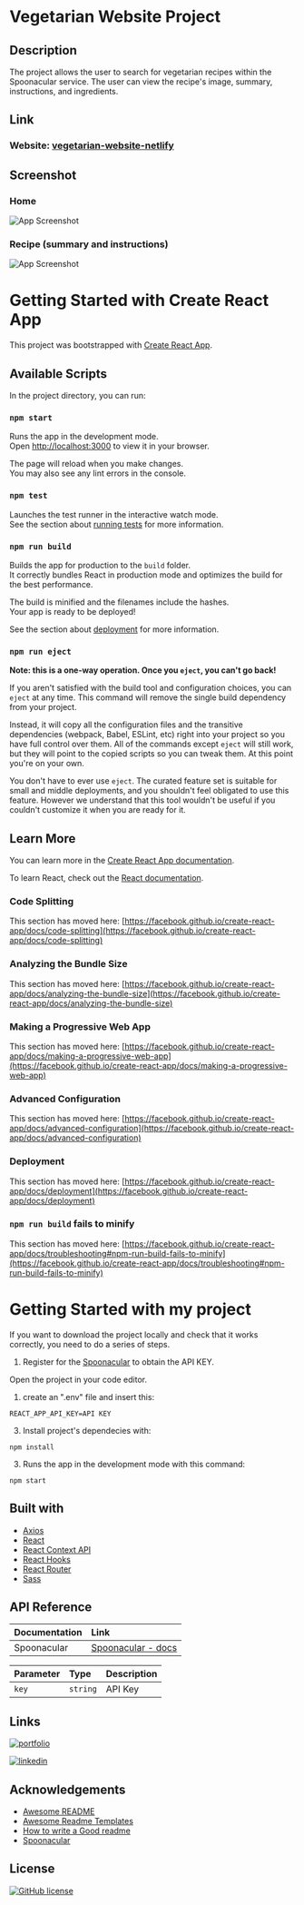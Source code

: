 # Vegetarian Website Project

## Description

The project allows the user to search for vegetarian recipes within the Spoonacular service.
The user can view the recipe's image, summary, instructions, and ingredients.


## Link
### Website: [vegetarian-website-netlify](https://vegetarian-recipe-website.netlify.app/)


## Screenshot
### Home
![App Screenshot](/src/assets/img/vegetarian-recipe-website-screenshot.jpg)

### Recipe (summary and instructions)
![App Screenshot](/src/assets/img/vegetarian-recipe-website-summary-instructions-section.jpg)


# Getting Started with Create React App

This project was bootstrapped with [Create React App](https://github.com/facebook/create-react-app).

## Available Scripts

In the project directory, you can run:

### `npm start`

Runs the app in the development mode.\
Open [http://localhost:3000](http://localhost:3000) to view it in your browser.

The page will reload when you make changes.\
You may also see any lint errors in the console.

### `npm test`

Launches the test runner in the interactive watch mode.\
See the section about [running tests](https://facebook.github.io/create-react-app/docs/running-tests) for more information.

### `npm run build`

Builds the app for production to the `build` folder.\
It correctly bundles React in production mode and optimizes the build for the best performance.

The build is minified and the filenames include the hashes.\
Your app is ready to be deployed!

See the section about [deployment](https://facebook.github.io/create-react-app/docs/deployment) for more information.

### `npm run eject`

**Note: this is a one-way operation. Once you `eject`, you can't go back!**

If you aren't satisfied with the build tool and configuration choices, you can `eject` at any time. This command will remove the single build dependency from your project.

Instead, it will copy all the configuration files and the transitive dependencies (webpack, Babel, ESLint, etc) right into your project so you have full control over them. All of the commands except `eject` will still work, but they will point to the copied scripts so you can tweak them. At this point you're on your own.

You don't have to ever use `eject`. The curated feature set is suitable for small and middle deployments, and you shouldn't feel obligated to use this feature. However we understand that this tool wouldn't be useful if you couldn't customize it when you are ready for it.

## Learn More

You can learn more in the [Create React App documentation](https://facebook.github.io/create-react-app/docs/getting-started).

To learn React, check out the [React documentation](https://reactjs.org/).

### Code Splitting

This section has moved here: [https://facebook.github.io/create-react-app/docs/code-splitting](https://facebook.github.io/create-react-app/docs/code-splitting)

### Analyzing the Bundle Size

This section has moved here: [https://facebook.github.io/create-react-app/docs/analyzing-the-bundle-size](https://facebook.github.io/create-react-app/docs/analyzing-the-bundle-size)

### Making a Progressive Web App

This section has moved here: [https://facebook.github.io/create-react-app/docs/making-a-progressive-web-app](https://facebook.github.io/create-react-app/docs/making-a-progressive-web-app)

### Advanced Configuration

This section has moved here: [https://facebook.github.io/create-react-app/docs/advanced-configuration](https://facebook.github.io/create-react-app/docs/advanced-configuration)

### Deployment

This section has moved here: [https://facebook.github.io/create-react-app/docs/deployment](https://facebook.github.io/create-react-app/docs/deployment)

### `npm run build` fails to minify

This section has moved here: [https://facebook.github.io/create-react-app/docs/troubleshooting#npm-run-build-fails-to-minify](https://facebook.github.io/create-react-app/docs/troubleshooting#npm-run-build-fails-to-minify)

# Getting Started with my project

If you want to download the project locally and check that it works correctly, you need to do a series of steps.

1. Register for the [Spoonacular](https://spoonacular.com/food-api/docs) to obtain the API KEY.

Open the project in your code editor.

1. create an ".env" file and insert this: 
 ```
REACT_APP_API_KEY=API KEY
```

3. Install project's dependecies with:
```
npm install
```
3. Runs the app in the development mode with this command:
```
npm start
```


## Built with
- [Axios](https://github.com/axios/axios)
- [React](https://it.reactjs.org/)
- [React Context API](https://reactjs.org/docs/context.html#api)
- [React Hooks](https://reactjs.org/docs/hooks-intro.html)
- [React Router](https://reactrouter.com/)
- [Sass](https://sass-lang.com/)


## API Reference

| Documentation | Link                                                               |
| :------------ | :----------------------------------------------------------------- |
| Spoonacular   | [Spoonacular - docs](https://spoonacular.com/food-api/docs)        |


| Parameter | Type     | Description                | 
| :-------- | :------- | :------------------------- | 
| `key`     | `string` |  API Key                   | 

## Links
[![portfolio](https://img.shields.io/badge/my_portfolio-000?style=for-the-badge&logo=ko-fi&logoColor=white)](https://lijo-belardi.github.io/)

[![linkedin](https://img.shields.io/badge/linkedin-0A66C2?style=for-the-badge&logo=linkedin&logoColor=white)](https://www.linkedin.com/in/lijo-belardi-25615918b/)

## Acknowledgements
 - [Awesome README](https://github.com/matiassingers/awesome-readme)
 - [Awesome Readme Templates](https://awesomeopensource.com/project/elangosundar/awesome-README-templates)
 - [How to write a Good readme](https://bulldogjob.com/news/449-how-to-write-a-good-readme-for-your-github-project)
 - [Spoonacular](https://spoonacular.com/food-api/docs)
 
## License
[![GitHub license](https://img.shields.io/github/license/lijo-belardi/vegetarian-website-project?style=for-the-badge)](https://github.com/lijo-belardi/vegetarian-website-project/blob/master/LICENSE)
